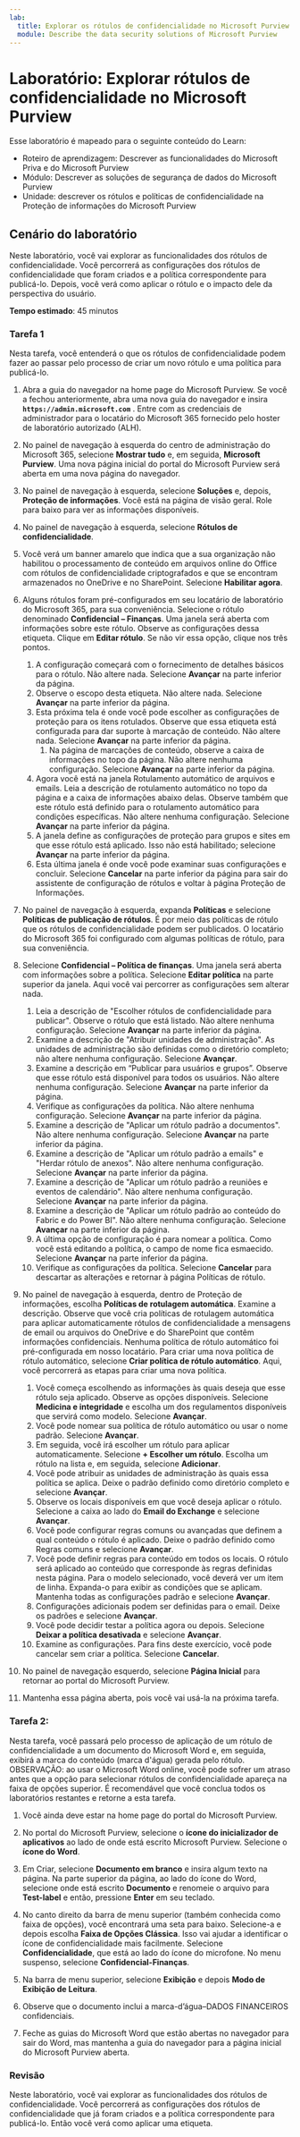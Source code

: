 ```yaml
---
lab:
  title: Explorar os rótulos de confidencialidade no Microsoft Purview
  module: Describe the data security solutions of Microsoft Purview
---
```


# Laboratório: Explorar rótulos de confidencialidade no Microsoft Purview

Esse laboratório é mapeado para o seguinte conteúdo do Learn:

- Roteiro de aprendizagem: Descrever as funcionalidades do Microsoft Priva e do Microsoft Purview
- Módulo: Descrever as soluções de segurança de dados do Microsoft Purview
- Unidade: descrever os rótulos e políticas de confidencialidade na Proteção de informações do Microsoft Purview

## Cenário do laboratório

Neste laboratório, você vai explorar as funcionalidades dos rótulos de confidencialidade.  Você percorrerá as configurações dos rótulos de confidencialidade que foram criados e a política correspondente para publicá-lo.   Depois, você verá como aplicar o rótulo e o impacto dele da perspectiva do usuário.

**Tempo estimado**: 45 minutos

### Tarefa 1

Nesta tarefa, você entenderá o que os rótulos de confidencialidade podem fazer ao passar pelo processo de criar um novo rótulo e uma política para publicá-lo.

1. Abra a guia do navegador na home page do Microsoft Purview.  Se você a fechou anteriormente, abra uma nova guia do navegador e insira **`https://admin.microsoft.com`** . Entre com as credenciais de administrador para o locatário do Microsoft 365 fornecido pelo hoster de laboratório autorizado (ALH).

1. No painel de navegação à esquerda do centro de administração do Microsoft 365, selecione **Mostrar tudo** e, em seguida, **Microsoft Purview**.  Uma nova página inicial do portal do Microsoft Purview será aberta em uma nova página do navegador.

1. No painel de navegação à esquerda, selecione **Soluções** e, depois, **Proteção de informações**.  Você está na página de visão geral. Role para baixo para ver as informações disponíveis.

1. No painel de navegação à esquerda, selecione **Rótulos de confidencialidade**.
1. Você verá um banner amarelo que indica que a sua organização não habilitou o processamento de conteúdo em arquivos online do Office com rótulos de confidencialidade criptografados e que se encontram armazenados no OneDrive e no SharePoint.  Selecione **Habilitar agora**.

1. Alguns rótulos foram pré-configurados em seu locatário de laboratório do Microsoft 365, para sua conveniência. Selecione o rótulo denominado **Confidencial – Finanças**.  Uma janela será aberta com informações sobre este rótulo.  Observe as configurações dessa etiqueta.  Clique em **Editar rótulo**. Se não vir essa opção, clique nos três pontos.
    1. A configuração começará com o fornecimento de detalhes básicos para o rótulo.  Não altere nada.  Selecione **Avançar** na parte inferior da página.
    1. Observe o escopo desta etiqueta. Não altere nada.  Selecione **Avançar** na parte inferior da página.
    1. Esta próxima tela é onde você pode escolher as configurações de proteção para os itens rotulados. Observe que essa etiqueta está configurada para dar suporte à marcação de conteúdo. Não altere nada.  Selecione **Avançar** na parte inferior da página.
        1. Na página de marcações de conteúdo, observe a caixa de informações no topo da página.  Não altere nenhuma configuração.  Selecione **Avançar** na parte inferior da página.
    1. Agora você está na janela Rotulamento automático de arquivos e emails.  Leia a descrição de rotulamento automático no topo da página e a caixa de informações abaixo delas.  Observe também que este rótulo está definido para o rotulamento automático para condições específicas. Não altere nenhuma configuração.  Selecione **Avançar** na parte inferior da página.
    1. A janela define as configurações de proteção para grupos e sites em que esse rótulo está aplicado. Isso não está habilitado; selecione **Avançar** na parte inferior da página.
    1. Esta última janela é onde você pode examinar suas configurações e concluir. Selecione **Cancelar** na parte inferior da página para sair do assistente de configuração de rótulos e voltar à página Proteção de Informações.

1. No painel de navegação à esquerda, expanda **Políticas** e selecione **Políticas de publicação de rótulos**.  É por meio das políticas de rótulo que os rótulos de confidencialidade podem ser publicados.  O locatário do Microsoft 365 foi configurado com algumas políticas de rótulo, para sua conveniência.

1. Selecione **Confidencial – Política de finanças**.  Uma janela será aberta com informações sobre a política. Selecione **Editar política** na parte superior da janela.  Aqui você vai percorrer as configurações sem alterar nada.
    1. Leia a descrição de "Escolher rótulos de confidencialidade para publicar".  Observe o rótulo que está listado.  Não altere nenhuma configuração.  Selecione **Avançar** na parte inferior da página.
    1. Examine a descrição de "Atribuir unidades de administração". As unidades de administração são definidas como o diretório completo; não altere nenhuma configuração. Selecione **Avançar**.  
    1. Examine a descrição em “Publicar para usuários e grupos”.  Observe que esse rótulo está disponível para todos os usuários.  Não altere nenhuma configuração.  Selecione **Avançar** na parte inferior da página.
    1. Verifique as configurações da política. Não altere nenhuma configuração.  Selecione **Avançar** na parte inferior da página.
    1. Examine a descrição de "Aplicar um rótulo padrão a documentos". Não altere nenhuma configuração.  Selecione **Avançar** na parte inferior da página.
    1. Examine a descrição de "Aplicar um rótulo padrão a emails" e "Herdar rótulo de anexos". Não altere nenhuma configuração.  Selecione **Avançar** na parte inferior da página.
    1. Examine a descrição de "Aplicar um rótulo padrão a reuniões e eventos de calendário". Não altere nenhuma configuração.  Selecione **Avançar** na parte inferior da página.
    1. Examine a descrição de "Aplicar um rótulo padrão ao conteúdo do Fabric e do Power BI". Não altere nenhuma configuração.  Selecione **Avançar** na parte inferior da página.
    1. A última opção de configuração é para nomear a política.  Como você está editando a política, o campo de nome fica esmaecido. Selecione **Avançar** na parte inferior da página.
    1. Verifique as configurações da política. Selecione **Cancelar** para descartar as alterações e retornar à página Políticas de rótulo.

1. No painel de navegação à esquerda, dentro de Proteção de informações, escolha **Políticas de rotulagem automática**. Examine a descrição. Observe que você cria políticas de rotulagem automática para aplicar automaticamente rótulos de confidencialidade a mensagens de email ou arquivos do OneDrive e do SharePoint que contêm informações confidenciais. Nenhuma política de rótulo automático foi pré-configurada em nosso locatário. Para criar uma nova política de rótulo automático, selecione **Criar política de rótulo automático**.  Aqui, você percorrerá as etapas para criar uma nova política.
    1. Você começa escolhendo as informações às quais deseja que esse rótulo seja aplicado.  Observe as opções disponíveis.  Selecione **Medicina e integridade** e escolha um dos regulamentos disponíveis que servirá como modelo.  Selecione **Avançar**.
    1. Você pode nomear sua política de rótulo automático ou usar o nome padrão.  Selecione **Avançar**.
    1. Em seguida, você irá escolher um rótulo para aplicar automaticamente.  Selecione **+ Escolher um rótulo**.  Escolha um rótulo na lista e, em seguida, selecione **Adicionar**.
    1. Você pode atribuir as unidades de administração às quais essa política se aplica.  Deixe o padrão definido como diretório completo e selecione **Avançar**.
    1. Observe os locais disponíveis em que você deseja aplicar o rótulo. Selecione a caixa ao lado do **Email do Exchange** e selecione **Avançar**.
    1. Você pode configurar regras comuns ou avançadas que definem a qual conteúdo o rótulo é aplicado.  Deixe o padrão definido como Regras comuns e selecione **Avançar**.
    1. Você pode definir regras para conteúdo em todos os locais.  O rótulo será aplicado ao conteúdo que corresponde às regras definidas nesta página.  Para o modelo selecionado, você deverá ver um item de linha. Expanda-o para exibir as condições que se aplicam.  Mantenha todas as configurações padrão e selecione **Avançar**.
    1. Configurações adicionais podem ser definidas para o email. Deixe os padrões e selecione **Avançar**.
    1. Você pode decidir testar a política agora ou depois.  Selecione **Deixar a política desativada** e selecione **Avançar**.
    1. Examine as configurações. Para fins deste exercício, você pode cancelar sem criar a política. Selecione **Cancelar**.

1. No painel de navegação esquerdo, selecione **Página Inicial** para retornar ao portal do Microsoft Purview.

1. Mantenha essa página aberta, pois você vai usá-la na próxima tarefa.

### Tarefa 2:

Nesta tarefa, você passará pelo processo de aplicação de um rótulo de confidencialidade a um documento do Microsoft Word e, em seguida, exibirá a marca do conteúdo (marca d'água) gerada pelo rótulo. OBSERVAÇÃO: ao usar o Microsoft Word online, você pode sofrer um atraso antes que a opção para selecionar rótulos de confidencialidade apareça na faixa de opções superior.  É recomendável que você conclua todos os laboratórios restantes e retorne a esta tarefa.

1. Você ainda deve estar na home page do portal do Microsoft Purview. 
1. No portal do Microsoft Purview, selecione o **ícone do inicializador de aplicativos** ao lado de onde está escrito Microsoft Purview. Selecione o **ícone do Word**.  

1. Em Criar, selecione **Documento em branco** e insira algum texto na página.  Na parte superior da página, ao lado do ícone do Word, selecione onde está escrito **Documento** e renomeie o arquivo para **Test-label** e então, pressione **Enter** em seu teclado.

1. No canto direito da barra de menu superior (também conhecida como faixa de opções), você encontrará uma seta para baixo. Selecione-a e depois escolha **Faixa de Opções Clássica**.  Isso vai ajudar a identificar o ícone de confidencialidade mais facilmente. Selecione **Confidencialidade**, que está ao lado do ícone do microfone. No menu suspenso, selecione **Confidencial-Finanças**.  

1. Na barra de menu superior, selecione **Exibição** e depois **Modo de Exibição de Leitura**.

1. Observe que o documento inclui a marca-d’água–DADOS FINANCEIROS confidenciais.  

1. Feche as guias do Microsoft Word que estão abertas no navegador para sair do Word, mas mantenha a guia do navegador para a página inicial do Microsoft Purview aberta.

### Revisão

Neste laboratório, você vai explorar as funcionalidades dos rótulos de confidencialidade.  Você percorrerá as configurações dos rótulos de confidencialidade que já foram criados e a política correspondente para publicá-lo.   Então você verá como aplicar uma etiqueta.
